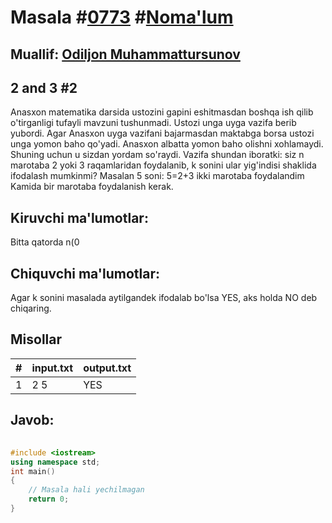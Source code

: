 
<h1>Masala #<a href="https://robocontest.uz/tasks/0773">0773</a> #<a href="https://robocontest.uz/tasks?category=1">Noma'lum</a></h1>
<h2> Muallif: <a href="https://robocontest.uz/profile/kamilov">Odiljon Muhammattursunov</a></h2>
<h2>2 and 3 #2</h2>
<p>Anasxon matematika darsida ustozini gapini eshitmasdan boshqa ish qilib o'tirganligi tufayli mavzuni tushunmadi. Ustozi unga uyga vazifa berib yubordi. Agar Anasxon uyga vazifani bajarmasdan maktabga borsa ustozi unga yomon baho qo'yadi. Anasxon albatta yomon baho olishni xohlamaydi. Shuning uchun u sizdan yordam so'raydi.
Vazifa shundan iboratki: siz n marotaba 2 yoki 3 raqamlaridan foydalanib, k sonini ular yig'indisi shaklida ifodalash mumkinmi?
Masalan 5 soni: 5=2+3 ikki marotaba foydalandim
Kamida bir marotaba foydalanish kerak.</p>
<h2>Kiruvchi ma'lumotlar:</h2>
<p>Bitta qatorda n(0<n<105) va k(0<k<105) sonlari kiritiladi.</p>
<h2>Chiquvchi ma'lumotlar:</h2>
<p>Agar k sonini masalada aytilgandek ifodalab bo'lsa YES, aks holda NO deb chiqaring.</p>
<h2>Misollar</h2>
<table>
    <thead>
        <tr>
            <th>#</th>
            <th>input.txt</th>
            <th>output.txt</th>
        </tr>
    </thead>
    <tbody>
            <tr>
                <td>1</td>
                <td>2 5</td>
                <td>YES</td>
            </tr>
    </tbody>
    </table>
    
<h2>Javob:</h2>

######
```cpp
#include <iostream>
using namespace std;
int main()
{
    // Masala hali yechilmagan
    return 0;
}
```
